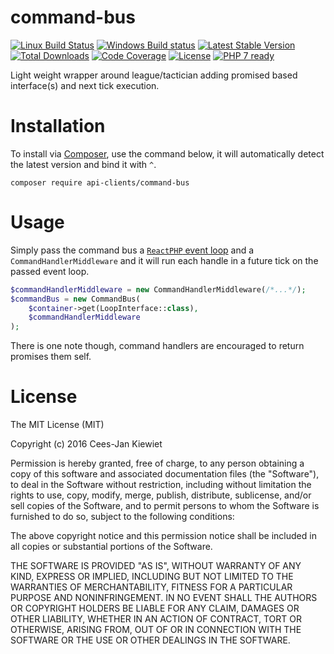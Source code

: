 # command-bus

[![Linux Build Status](https://travis-ci.org/php-api-clients/command-bus.svg?branch=master)](https://travis-ci.org/php-api-clients/command-bus)
[![Windows Build status](https://ci.appveyor.com/api/projects/status/dvcu9l8rm6shy7t3?svg=true)](https://ci.appveyor.com/project/php-api-clients/command-bus)
[![Latest Stable Version](https://poser.pugx.org/api-clients/command-bus/v/stable.png)](https://packagist.org/packages/api-clients/command-bus)
[![Total Downloads](https://poser.pugx.org/api-clients/command-bus/downloads.png)](https://packagist.org/packages/api-clients/command-bus)
[![Code Coverage](https://scrutinizer-ci.com/g/php-api-clients/command-bus/badges/coverage.png?b=master)](https://scrutinizer-ci.com/g/php-api-clients/command-bus/?branch=master)
[![License](https://poser.pugx.org/api-clients/command-bus/license.png)](https://packagist.org/packages/api-clients/command-bus)
[![PHP 7 ready](http://php7ready.timesplinter.ch/php-api-clients/command-bus/badge.svg)](https://appveyor-ci.org/php-api-clients/command-bus)

Light weight wrapper around league/tactician adding promised based interface(s) and next tick execution.

# Installation

To install via [Composer](http://getcomposer.org/), use the command below, it will automatically detect the latest version and bind it with `^`.

```
composer require api-clients/command-bus 
```

# Usage

Simply pass the command bus a [`ReactPHP` event loop](https://github.com/reactphp/event-loop) and a `CommandHandlerMiddleware` and it will run each handle in a future tick on the passed event loop.

```PHP
$commandHandlerMiddleware = new CommandHandlerMiddleware(/*...*/);
$commandBus = new CommandBus(
    $container->get(LoopInterface::class),
    $commandHandlerMiddleware
);
```

There is one note though, command handlers are encouraged to return promises them self. 

# License

The MIT License (MIT)

Copyright (c) 2016 Cees-Jan Kiewiet

Permission is hereby granted, free of charge, to any person obtaining a copy
of this software and associated documentation files (the "Software"), to deal
in the Software without restriction, including without limitation the rights
to use, copy, modify, merge, publish, distribute, sublicense, and/or sell
copies of the Software, and to permit persons to whom the Software is
furnished to do so, subject to the following conditions:

The above copyright notice and this permission notice shall be included in all
copies or substantial portions of the Software.

THE SOFTWARE IS PROVIDED "AS IS", WITHOUT WARRANTY OF ANY KIND, EXPRESS OR
IMPLIED, INCLUDING BUT NOT LIMITED TO THE WARRANTIES OF MERCHANTABILITY,
FITNESS FOR A PARTICULAR PURPOSE AND NONINFRINGEMENT. IN NO EVENT SHALL THE
AUTHORS OR COPYRIGHT HOLDERS BE LIABLE FOR ANY CLAIM, DAMAGES OR OTHER
LIABILITY, WHETHER IN AN ACTION OF CONTRACT, TORT OR OTHERWISE, ARISING FROM,
OUT OF OR IN CONNECTION WITH THE SOFTWARE OR THE USE OR OTHER DEALINGS IN THE
SOFTWARE.

